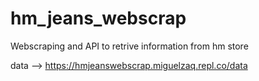 # hm_jeans_webscrap
Webscraping and API to retrive information from hm store

data --> https://hmjeanswebscrap.miguelzaq.repl.co/data
